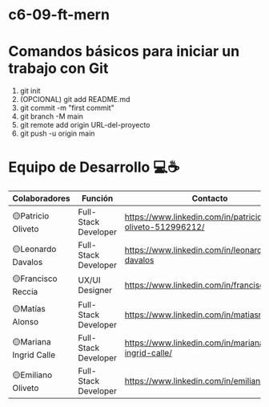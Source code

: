 # c6-09-ft-mern

# Comandos básicos para iniciar un trabajo con Git
1) git init
2) (OPCIONAL) git add README.md
3) git commit -m "first commit"
4) git branch -M main
5) git remote add origin URL-del-proyecto
6) git push -u origin main


# Equipo de Desarrollo 💻☕

Colaboradores | Función | Contacto
------------- | ------------- | -------------
🟡Patricio Oliveto  | Full-Stack Developer | https://www.linkedin.com/in/patricio-oliveto-512996212/
🟡Leonardo Davalos  | Full-Stack Developer | https://www.linkedin.com/in/leonardo-davalos
🟡Francisco Reccia  | UX/UI Designer | https://www.linkedin.com/in/franciscoreccia/
🟡Matías Alonso  | Full-Stack Developer | https://www.linkedin.com/in/matiasmalonso 
🟡Mariana Ingrid Calle  | Full-Stack Developer | https://www.linkedin.com/in/mariana-ingrid-calle/
🟡Emiliano Oliveto | Full-Stack Developer | https://www.linkedin.com/in/emilianooliveto/
